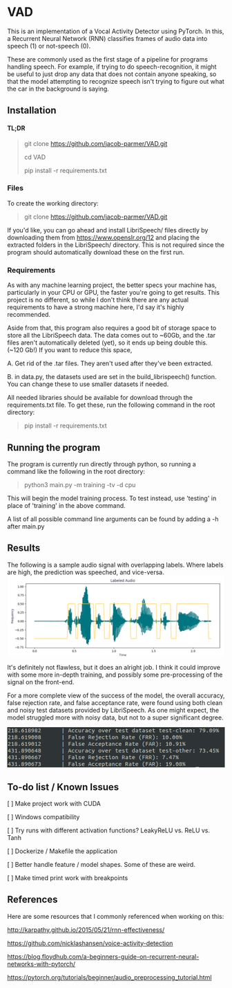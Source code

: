 # VAD

This is an implementation of a Vocal Activity Detector using PyTorch.
In this, a Recurrent Neural Network (RNN) classifies frames of audio data into speech (1) or not-speech (0).

These are commonly used as the first stage of a pipeline for programs handling speech.
For example, if trying to do speech-recognition, it might be useful to just drop any data that does not contain anyone speaking, so that the model attempting to recognize speech isn't trying to figure out what the car in the background is saying.

## Installation

#### TL;DR

> git clone https://github.com/jacob-parmer/VAD.git
> 
> cd VAD
> 
> pip install -r requirements.txt

### Files
To create the working directory:

> git clone https://github.com/jacob-parmer/VAD.git

If you'd like, you can go ahead and install LibriSpeech/ files directly by downloading them from https://www.openslr.org/12 and placing the extracted folders in the LibriSpeech/ directory. This is not required since the program should automatically download these on the first run.

### Requirements
As with any machine learning project, the better specs your machine has, particularly in your CPU or GPU, the faster you're going to get results.
This project is no different, so while I don't think there are any actual requirements to have a strong machine here, I'd say it's highly recommended.

Aside from that, this program also requires a good bit of storage space to store all the LibriSpeech data. The data comes out to ~60Gb, and the .tar files aren't automatically deleted (yet), so it ends up being double this. (~120 Gb!) If you want to reduce this space,

A. Get rid of the .tar files. They aren't used after they've been extracted. 

B. in data.py, the datasets used are set in the build_librispeech() function. You can change these to use smaller datasets if needed.

All needed libraries should be available for download through the requirements.txt file. To get these, run the following command in the root directory:

> pip install -r requirements.txt

## Running the program

The program is currently run directly through python, so running a command like the following in the root directory:

> python3 main.py -m training -tv -d cpu

This will begin the model training process. To test instead, use 'testing' in place of 'training' in the above command. 

A list of all possible command line arguments can be found by adding a -h after main.py

## Results

The following is a sample audio signal with overlapping labels. Where labels are high, the prediction was speeched, and vice-versa.
![waveform](/images/labeled-audio.png)

It's definitely not flawless, but it does an alright job. I think it could improve with some more in-depth training, and possibly some pre-processing of the signal on the front-end. 

For a more complete view of the success of the model, the overall accuracy, false rejection rate, and false acceptance rate, were found using both clean and noisy test datasets provided by LibriSpeech. As one might expect, the model struggled more with noisy data, but not to a super significant degree.

![Testing](/images/results.png)

## To-do list / Known Issues

[ ] Make project work with CUDA 

[ ] Windows compatibility

[ ] Try runs with different activation functions? LeakyReLU vs. ReLU vs. Tanh

[ ] Dockerize / Makefile the application

[ ] Better handle feature / model shapes. Some of these are weird.

[ ] Make timed print work with breakpoints


## References
Here are some resources that I commonly referenced when working on this:

http://karpathy.github.io/2015/05/21/rnn-effectiveness/

https://github.com/nicklashansen/voice-activity-detection

https://blog.floydhub.com/a-beginners-guide-on-recurrent-neural-networks-with-pytorch/

https://pytorch.org/tutorials/beginner/audio_preprocessing_tutorial.html
